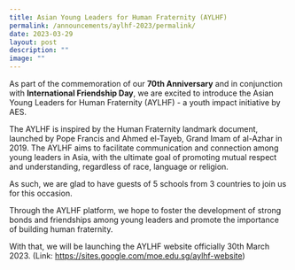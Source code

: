 ```yaml
---
title: Asian Young Leaders for Human Fraternity (AYLHF)
permalink: /announcements/aylhf-2023/permalink/
date: 2023-03-29
layout: post
description: ""
image: ""
---
```

As part of the commemoration of our **70th Anniversary** and in conjunction with **International Friendship Day**, we are excited to introduce the Asian Young Leaders for Human Fraternity (AYLHF) - a youth impact initiative by AES. 

The AYLHF is inspired by the Human Fraternity landmark document, launched by Pope Francis and Ahmed el-Tayeb, Grand Imam of al-Azhar in 2019. The AYLHF aims to facilitate communication and connection among young leaders in Asia, with the ultimate goal of promoting mutual respect and understanding, regardless of race, language or religion. 

As such, we are glad to have guests of 5 schools from 3 countries to join us for this occasion.

Through the AYLHF platform, we hope to foster the development of strong bonds and friendships among young leaders and promote the importance of building human fraternity.

With that, we will be launching the AYLHF website officially 30th March 2023.
(Link: https://sites.google.com/moe.edu.sg/aylhf-website)